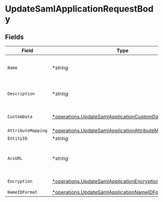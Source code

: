 # UpdateSamlApplicationRequestBody


## Fields

| Field                                                                                                                               | Type                                                                                                                                | Required                                                                                                                            | Description                                                                                                                         |
| ----------------------------------------------------------------------------------------------------------------------------------- | ----------------------------------------------------------------------------------------------------------------------------------- | ----------------------------------------------------------------------------------------------------------------------------------- | ----------------------------------------------------------------------------------------------------------------------------------- |
| `Name`                                                                                                                              | **string*                                                                                                                           | :heavy_minus_sign:                                                                                                                  | The name of the SAML application.                                                                                                   |
| `Description`                                                                                                                       | **string*                                                                                                                           | :heavy_minus_sign:                                                                                                                  | Description of the SAML application.                                                                                                |
| `CustomData`                                                                                                                        | [*operations.UpdateSamlApplicationCustomData](../../models/operations/updatesamlapplicationcustomdata.md)                           | :heavy_minus_sign:                                                                                                                  | Custom data for the application.                                                                                                    |
| `AttributeMapping`                                                                                                                  | [*operations.UpdateSamlApplicationAttributeMappingRequest](../../models/operations/updatesamlapplicationattributemappingrequest.md) | :heavy_minus_sign:                                                                                                                  | N/A                                                                                                                                 |
| `EntityID`                                                                                                                          | **string*                                                                                                                           | :heavy_minus_sign:                                                                                                                  | N/A                                                                                                                                 |
| `AcsURL`                                                                                                                            | **string*                                                                                                                           | :heavy_minus_sign:                                                                                                                  | The Assertion Consumer Service (ACS) URL.                                                                                           |
| `Encryption`                                                                                                                        | [*operations.UpdateSamlApplicationEncryptionRequest](../../models/operations/updatesamlapplicationencryptionrequest.md)             | :heavy_minus_sign:                                                                                                                  | Validator function                                                                                                                  |
| `NameIDFormat`                                                                                                                      | [*operations.UpdateSamlApplicationNameIDFormatRequest](../../models/operations/updatesamlapplicationnameidformatrequest.md)         | :heavy_minus_sign:                                                                                                                  | N/A                                                                                                                                 |
